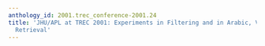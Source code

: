 ```yaml
---
anthology_id: 2001.trec_conference-2001.24
title: 'JHU/APL at TREC 2001: Experiments in Filtering and in Arabic, Video, and Web
  Retrieval'
---
```

